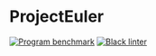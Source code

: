 # ProjectEuler

[![Program benchmark](https://github.com/rnnh/ProjectEuler/actions/workflows/benchmark.yml/badge.svg)](https://github.com/rnnh/ProjectEuler/actions/workflows/benchmark.yml)
[![Black linter](https://github.com/rnnh/ProjectEuler/actions/workflows/black.yml/badge.svg)](https://github.com/rnnh/ProjectEuler/actions/workflows/black.yml)
